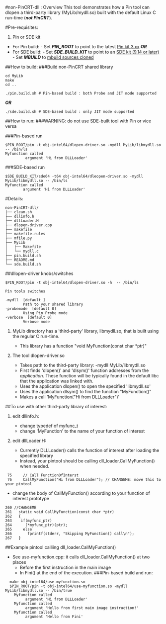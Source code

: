 #non-PinCRT-dll : Overview
This tool demonstrates how a Pin tool can dlopen a third-party library (MyLib/mydll.so) built with the default Linux C run-time (***not PinCRT***).

#Pre-requisites:
1.  Pin or SDE kit
   - For Pin build:
    - Set ***PIN_ROOT*** to point to the latest [Pin kit 3.xx](https://pintool.intel.com)
  ***OR***
   - For SDE build:
    - Set ***SDE_BUILD_KIT*** to point to an [SDE kit (9.14 or later)](https://www.intel.com/content/www/us/en/developer/articles/tool/software-development-emulator.html)
    - Set ***MBUILD*** to [mbuild sources cloned](https://github.com/intelxed/mbuild.git)

##How to build:
###Build non-PinCRT shared library
```
cd MyLib
make
cd ..
```
```
./pin.build.sh # Pin-based build : both Probe and JIT mode supported
```
  ***OR***
```
./sde.build.sh # SDE-based build : only JIT mode supported
```

##How to run:
###WARNING: do not use SDE-built tool with Pin or vice versa

###Pin-based run
```
$PIN_ROOT/pin -t obj-intel64/dlopen-driver.so -mydll MyLib/libmydll.so -- /bin/ls
Myfunction called
         argument 'Hi from DLLLoader'
```
###SDE-based run
```
$SDE_BUILD_KIT/sde64 -t64 obj-intel64/dleopen-driver.so -mydll MyLib/libmydll.so -- /bin/ls
Myfunction called
        argument 'Hi from DLLLoader' 
```

#Details:
```
non-PinCRT-dll/
├── clean.sh
├── dllinfo.h
├── dllLoader.H
├── dlopen-driver.cpp
├── makefile
├── makefile.rules
├── mfile.py
├── MyLib
│   ├── Makefile
│   └── mydll.c
├── pin.build.sh
├── README.md
└── sde.build.sh
```
##dllopen-driver knobs/switches
```
$PIN_ROOT/pin -t obj-intel64/dlopen-driver.so -h  -- /bin/ls

Pin tools switches

-mydll  [default ]
        Path to your shared library
-probemode  [default 0]
        Using Pin Probe mode
-verbose  [default 0]
        Verbose mode
```


1. MyLib directory has a 'third-party' library, libmydll.so, that is built using the regular C run-time.
    - This library has a function "void MyFunction(const char \*ptr)"

2. The tool dlopen-driver.so
    - Takes path to the third-party library: -mydll MyLib/libmydll.so 
    - First finds 'dlopen()' and 'dlsym()' function addresses from the *application*. These function  will be typically found in the default libc that the application was linked with.
    - Uses the application  dlopen() to open the specified 'libmydll.so'
    - Uses the application dlsym() to find the function "MyFunction()" 
    - Makes a call 'MyFunction("Hi from DLLLoader")'

##To use with other third-party library of interest:
1. edit dllinfo.h:
    - change typedef of myfunc_t
    - change 'MyFunction' to the name of your function of interest

2. edit dllLoader.H:
    - Currently DLLLoader() calls the function of interest after loading the specified library
    - Instead, your pintool should be calling dll_loader.CallMyFunction() when needed.
```
 75     // Call FunctionOfInterst
 76     CallMyFunction("Hi from DLLLoader"); // CHANGEME: move this to your pintool
```

  - change the body of CallMyFunction() according to your function of interest prototype
```
260 //CHANGEME 
261   static void CallMyFunction(const char *ptr)
262   {
263    if(myfunc_ptr)
264      (*myfunc_ptr)(ptr);
265     else
266       fprintf(stderr, "Skipping MyFunction() call\n");
267   }
```
##Example pintool calliing dll_loader.CallMyFunction()

- See use-myfunction.cpp:  it calls dll_loader.CallMyFunction() at two places
    - Before the first instruction in the main image
    - In Fini() at the end of the execution.
###Pin-based build and run:
```
  make obj-intel64/use-myfunction.so
  $PIN_ROOT/pin -t obj-intel64/use-myfunction.so -mydll MyLib/libmydll.so -- /bin/true
    Myfunction called
         argument 'Hi from DLLLoader'
    Myfunction called
         argument 'Hello from first main image instruction!'
    Myfunction called
         argument 'Hello from Fini'

```
